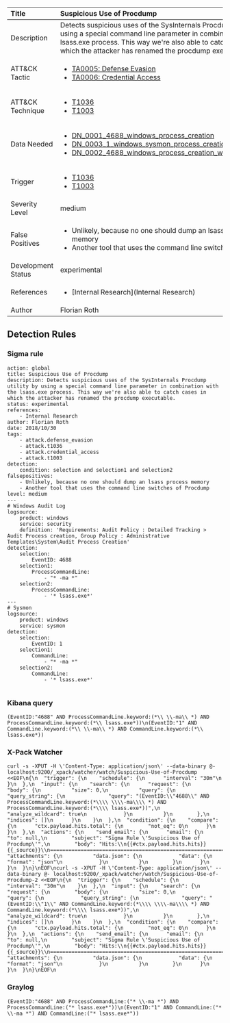 | Title                | Suspicious Use of Procdump                                                                                                                                                 |
|:---------------------|:------------------------------------------------------------------------------------------------------------------------------------------------------------|
| Description          | Detects suspicious uses of the SysInternals Procdump utility by using a special command line parameter in combination with the lsass.exe process. This way we're also able to catch cases in which the attacker has renamed the procdump executable.                                                                                                                                           |
| ATT&amp;CK Tactic    | <ul><li>[TA0005: Defense Evasion](https://attack.mitre.org/tactics/TA0005)</li><li>[TA0006: Credential Access](https://attack.mitre.org/tactics/TA0006)</li></ul>  |
| ATT&amp;CK Technique | <ul><li>[T1036](https://attack.mitre.org/tactics/T1036)</li><li>[T1003](https://attack.mitre.org/tactics/T1003)</li></ul>                             |
| Data Needed          | <ul><li>[DN_0001_4688_windows_process_creation](../Data_Needed/DN_0001_4688_windows_process_creation.md)</li><li>[DN_0003_1_windows_sysmon_process_creation](../Data_Needed/DN_0003_1_windows_sysmon_process_creation.md)</li><li>[DN_0002_4688_windows_process_creation_with_commandline](../Data_Needed/DN_0002_4688_windows_process_creation_with_commandline.md)</li></ul>                                                         |
| Trigger              | <ul><li>[T1036](../Triggers/T1036.md)</li><li>[T1003](../Triggers/T1003.md)</li></ul>  |
| Severity Level       | medium                                                                                                                                                 |
| False Positives      | <ul><li>Unlikely, because no one should dump an lsass process memory</li><li>Another tool that uses the command line switches of Procdump</li></ul>                                                                  |
| Development Status   | experimental                                                                                                                                                |
| References           | <ul><li>[Internal Research](Internal Research)</li></ul>                                                          |
| Author               | Florian Roth                                                                                                                                                |


## Detection Rules

### Sigma rule

```
action: global
title: Suspicious Use of Procdump
description: Detects suspicious uses of the SysInternals Procdump utility by using a special command line parameter in combination with the lsass.exe process. This way we're also able to catch cases in which the attacker has renamed the procdump executable. 
status: experimental
references:
    - Internal Research
author: Florian Roth
date: 2018/10/30
tags:
    - attack.defense_evasion
    - attack.t1036
    - attack.credential_access
    - attack.t1003
detection:
    condition: selection and selection1 and selection2
falsepositives: 
    - Unlikely, because no one should dump an lsass process memory
    - Another tool that uses the command line switches of Procdump
level: medium
---
# Windows Audit Log
logsource:
    product: windows
    service: security
    definition: 'Requirements: Audit Policy : Detailed Tracking > Audit Process creation, Group Policy : Administrative Templates\System\Audit Process Creation'
detection:
    selection:
        EventID: 4688
    selection1:
        ProcessCommandLine:
            - "* -ma *"
    selection2: 
        ProcessCommandLine:
            - '* lsass.exe*'
---
# Sysmon
logsource:
    product: windows
    service: sysmon
detection:
    selection:
        EventID: 1
    selection1:
        CommandLine:
            - "* -ma *"
    selection2: 
        CommandLine:
            - '* lsass.exe*'


```





### Kibana query

```
(EventID:"4688" AND ProcessCommandLine.keyword:(*\\ \\-ma\\ *) AND ProcessCommandLine.keyword:(*\\ lsass.exe*))\n(EventID:"1" AND CommandLine.keyword:(*\\ \\-ma\\ *) AND CommandLine.keyword:(*\\ lsass.exe*))
```





### X-Pack Watcher

```
curl -s -XPUT -H \'Content-Type: application/json\' --data-binary @- localhost:9200/_xpack/watcher/watch/Suspicious-Use-of-Procdump <<EOF\n{\n  "trigger": {\n    "schedule": {\n      "interval": "30m"\n    }\n  },\n  "input": {\n    "search": {\n      "request": {\n        "body": {\n          "size": 0,\n          "query": {\n            "query_string": {\n              "query": "(EventID:\\"4688\\" AND ProcessCommandLine.keyword:(*\\\\ \\\\-ma\\\\ *) AND ProcessCommandLine.keyword:(*\\\\ lsass.exe*))",\n              "analyze_wildcard": true\n            }\n          }\n        },\n        "indices": []\n      }\n    }\n  },\n  "condition": {\n    "compare": {\n      "ctx.payload.hits.total": {\n        "not_eq": 0\n      }\n    }\n  },\n  "actions": {\n    "send_email": {\n      "email": {\n        "to": null,\n        "subject": "Sigma Rule \'Suspicious Use of Procdump\'",\n        "body": "Hits:\\n{{#ctx.payload.hits.hits}}{{_source}}\\n================================================================================\\n{{/ctx.payload.hits.hits}}",\n        "attachments": {\n          "data.json": {\n            "data": {\n              "format": "json"\n            }\n          }\n        }\n      }\n    }\n  }\n}\nEOF\ncurl -s -XPUT -H \'Content-Type: application/json\' --data-binary @- localhost:9200/_xpack/watcher/watch/Suspicious-Use-of-Procdump-2 <<EOF\n{\n  "trigger": {\n    "schedule": {\n      "interval": "30m"\n    }\n  },\n  "input": {\n    "search": {\n      "request": {\n        "body": {\n          "size": 0,\n          "query": {\n            "query_string": {\n              "query": "(EventID:\\"1\\" AND CommandLine.keyword:(*\\\\ \\\\-ma\\\\ *) AND CommandLine.keyword:(*\\\\ lsass.exe*))",\n              "analyze_wildcard": true\n            }\n          }\n        },\n        "indices": []\n      }\n    }\n  },\n  "condition": {\n    "compare": {\n      "ctx.payload.hits.total": {\n        "not_eq": 0\n      }\n    }\n  },\n  "actions": {\n    "send_email": {\n      "email": {\n        "to": null,\n        "subject": "Sigma Rule \'Suspicious Use of Procdump\'",\n        "body": "Hits:\\n{{#ctx.payload.hits.hits}}{{_source}}\\n================================================================================\\n{{/ctx.payload.hits.hits}}",\n        "attachments": {\n          "data.json": {\n            "data": {\n              "format": "json"\n            }\n          }\n        }\n      }\n    }\n  }\n}\nEOF\n
```





### Graylog

```
(EventID:"4688" AND ProcessCommandLine:("* \\-ma *") AND ProcessCommandLine:("* lsass.exe*"))\n(EventID:"1" AND CommandLine:("* \\-ma *") AND CommandLine:("* lsass.exe*"))
```

